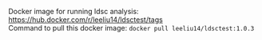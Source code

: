 Docker image for running ldsc analysis:  
https://hub.docker.com/r/leeliu14/ldsctest/tags  
Command to pull this docker image: 
`docker pull leeliu14/ldsctest:1.0.3`
